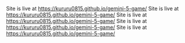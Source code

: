 Site is live at https://kururu0815.github.io/gemini-5-game/
Site is live at https://kururu0815.github.io/gemini-5-game/
Site is live at https://kururu0815.github.io/gemini-5-game/
Site is live at https://kururu0815.github.io/gemini-5-game/
Site is live at https://kururu0815.github.io/gemini-5-game/
